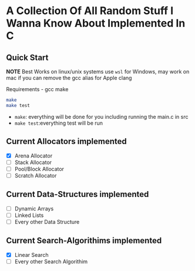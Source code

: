 # A Collection Of All Random Stuff I Wanna Know About Implemented In C

## Quick Start

**NOTE** Best Works on linux/unix systems use `wsl` for Windows, may work on mac if you can remove the gcc alias for Apple clang

Requirements - gcc make

```sh
make
make test
```

- `make`: everything will be done for you including running the main.c in src
- `make test`:everything test will be run 

## Current Allocators implemented
- [x] Arena Allocator
- [ ] Stack Allocator
- [ ] Pool/Block Allocator
- [ ] Scratch Allocator

## Current Data-Structures implemented
- [ ] Dynamic Arrays
- [ ] Linked Lists
- [ ] Every other Data Structure

## Current Search-Algorithims implemented
- [x] Linear Search
- [ ] Every other Search Algorithim 
